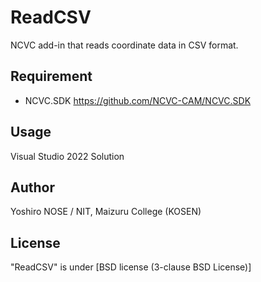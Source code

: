 # ReadCSV
NCVC add-in that reads coordinate data in CSV format.

## Requirement
* NCVC.SDK <https://github.com/NCVC-CAM/NCVC.SDK>

## Usage
Visual Studio 2022 Solution

## Author
Yoshiro NOSE / NIT, Maizuru College (KOSEN)

## License
"ReadCSV" is under [BSD license (3-clause BSD License)] 
